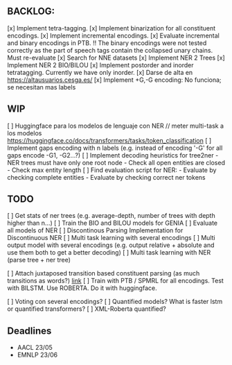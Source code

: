 ## BACKLOG:

[x] Implement tetra-tagging.
[x] Implement binarization for all constituent encodings.
[x] Implement incremental encodings.
[x] Evaluate incremental and binary encodings in PTB.
	!! The binary encodings were not tested correctly as the part of speech tags contain the collapsed unary chains. Must re-evaluate
[x] Search for NNE datasets
[x] Implement NER 2 Trees
[x] Implement NER 2 BIO/BILOU
[x] Implement postorder and inorder tetratagging. Currently we have only inorder.
[x] Darse de alta en https://altausuarios.cesga.es/
[x] Implement +G,-G encoding: No funciona; se necesitan mas labels


## WIP
[ ] Huggingface para los modelos de lenguaje con NER // meter multi-task a los modelos https://huggingface.co/docs/transformers/tasks/token_classification
[ ] Implement gaps encoding with n labels (e.g. instead of encoding '-G' for all gaps encode -G1, -G2...?)
[ ] Implement decoding heuristics for tree2ner 
	- NER trees must have only one root node
	- Check all open entities are closed
	- Check max entity length
[ ] Find evaluation script for NER:
	- Evaluate by checking complete entities
	- Evaluate by checking correct ner tokens


## TODO

[ ] Get stats of ner trees (e.g. average-depth, number of trees with depth higher than n...)
[ ] Train the BIO and BILOU models for GENIA
[ ] Evaluate all models of NER
[ ] Discontinous Parsing Implementation for Discontinuous NER
[ ] Multi task learning with several encodings
[ ] Multi output model with several encodings (e.g. output relative + absolute and use them both to get a better decoding)
[ ] Multi task learning with NER (parse tree + ner tree)

[ ] Attach juxtaposed transition based constituent parsing (as much transitions as words?) [link](https://arxiv.org/pdf/2010.14568.pdf)
[ ] Train with PTB / SPMRL for all encodings. Test with BILSTM. Use ROBERTA. Do it with huggingface.

[ ] Voting con several encodings?
[ ] Quantified models? What is faster lstm or quantified transformers?
[ ] XML-Roberta quantified?

## Deadlines
- AACL  23/05
- EMNLP 23/06
